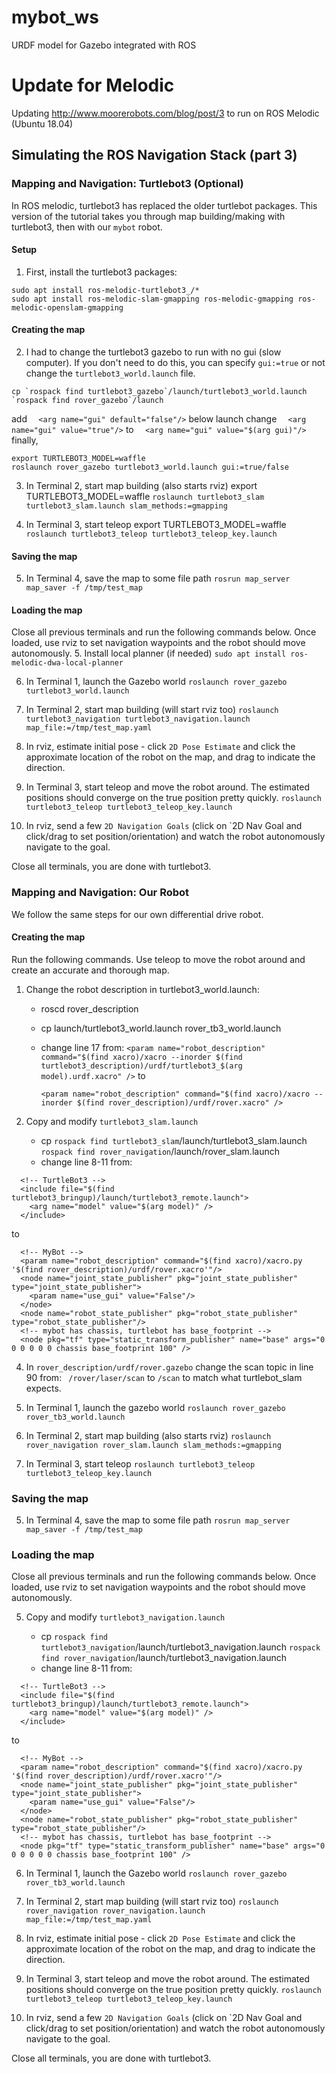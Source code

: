# mybot_ws
URDF model for Gazebo integrated with ROS

# Update for Melodic
Updating http://www.moorerobots.com/blog/post/3 to run on ROS Melodic (Ubuntu 18.04)

## Simulating the ROS Navigation Stack (part 3)

### Mapping and Navigation: Turtlebot3 (Optional)
In ROS melodic, turtlebot3 has replaced the older turtlebot packages.  This
version of the tutorial takes you through map building/making with turtlebot3,
then with our `mybot` robot.

#### Setup
1. First, install the turtlebot3 packages:
```
sudo apt install ros-melodic-turtlebot3_/*
sudo apt install ros-melodic-slam-gmapping ros-melodic-gmapping ros-melodic-openslam-gmapping
```

#### Creating the map
2. I had to change the turtlebot3 gazebo to run with no gui (slow computer).  If you don't need to do this, you can specify `gui:=true` or not change the `turtlebot3_world.launch` file.
```
cp `rospack find turtlebot3_gazebo`/launch/turtlebot3_world.launch `rospack find rover_gazebo`/launch
```
add
`  <arg name="gui" default="false"/>` below launch
change
`  <arg name="gui" value="true"/>`
to
`  <arg name="gui" value="$(arg gui)"/>`
finally,
```
export TURTLEBOT3_MODEL=waffle
roslaunch rover_gazebo turtlebot3_world.launch gui:=true/false
```

3. In Terminal 2, start map building (also starts rviz)
export TURTLEBOT3_MODEL=waffle
`roslaunch turtlebot3_slam turtlebot3_slam.launch slam_methods:=gmapping`

4. In Terminal 3, start teleop
export TURTLEBOT3_MODEL=waffle
`roslaunch turtlebot3_teleop turtlebot3_teleop_key.launch`

#### Saving the map
5. In Terminal 4, save the map to some file path
`rosrun map_server map_saver -f /tmp/test_map`


#### Loading the map
Close all previous terminals and run the following commands below.  Once loaded, use rviz to set navigation waypoints and the robot should move autonomously.
5. Install local planner (if needed)
`sudo apt install ros-melodic-dwa-local-planner`

6. In Terminal 1, launch the Gazebo world
`roslaunch rover_gazebo turtlebot3_world.launch`

7. In Terminal 2, start map building (will start rviz too)
`roslaunch turtlebot3_navigation turtlebot3_navigation.launch map_file:=/tmp/test_map.yaml`

8. In rviz, estimate initial pose - click `2D Pose Estimate` and click the approximate location of the robot on the map, and drag to indicate the direction.

9. In Terminal 3, start teleop and move the robot around.  The estimated positions should converge on the true position pretty quickly.
`roslaunch turtlebot3_teleop turtlebot3_teleop_key.launch`

10. In rviz, send a few `2D Navigation Goals` (click on `2D Nav Goal and click/drag to set position/orientation) and watch the robot autonomously navigate to the goal.

Close all terminals, you are done with turtlebot3.

### Mapping and Navigation: Our Robot
We follow the same steps for our own differential drive robot.

#### Creating the map
Run the following commands.  Use teleop to move the robot around and create an accurate and thorough map.

1. Change the robot description in turtlebot3_world.launch:
    * roscd rover_description
    * cp launch/turtlebot3_world.launch rover_tb3_world.launch
    * change line 17 from:
      ` <param name="robot_description" command="$(find xacro)/xacro --inorder $(find turtlebot3_description)/urdf/turtlebot3_$(arg model).urdf.xacro" /> `
to

      ` <param name="robot_description" command="$(find xacro)/xacro --inorder $(find rover_description)/urdf/rover.xacro" /> `


2. Copy and modify `turtlebot3_slam.launch`
    * cp `rospack find turtlebot3_slam`/launch/turtlebot3_slam.launch `rospack find rover_navigation`/launch/rover_slam.launch
    * change line 8-11 from:
```
  <!-- TurtleBot3 -->
  <include file="$(find turtlebot3_bringup)/launch/turtlebot3_remote.launch">
    <arg name="model" value="$(arg model)" />
  </include>
```
to
```
  <!-- MyBot -->
  <param name="robot_description" command="$(find xacro)/xacro.py '$(find rover_description)/urdf/rover.xacro'"/>
  <node name="joint_state_publisher" pkg="joint_state_publisher" type="joint_state_publisher">
    <param name="use_gui" value="False"/>
  </node>
  <node name="robot_state_publisher" pkg="robot_state_publisher" type="robot_state_publisher"/>
  <!-- mybot has chassis, turtlebot has base_footprint -->
  <node pkg="tf" type="static_transform_publisher" name="base" args="0 0 0 0 0 0 chassis base_footprint 100" />
```

4. In `rover_description/urdf/rover.gazebo` change the scan topic in line 90 from:
   ` /rover/laser/scan` to `/scan`
 to match what turtlebot_slam expects.

2. In Terminal 1, launch the gazebo world
`roslaunch rover_gazebo rover_tb3_world.launch`

3. In Terminal 2, start map building (also starts rviz)
`roslaunch rover_navigation rover_slam.launch slam_methods:=gmapping`

4. In Terminal 3, start teleop
`roslaunch turtlebot3_teleop turtlebot3_teleop_key.launch`

### Saving the map
5. In Terminal 4, save the map to some file path
`rosrun map_server map_saver -f /tmp/test_map`

### Loading the map
Close all previous terminals and run the following commands below.  Once loaded, use rviz to set navigation waypoints and the robot should move autonomously.

5. Copy and modify `turtlebot3_navigation.launch`

    * cp `rospack find turtlebot3_navigation`/launch/turtlebot3_navigation.launch `rospack find rover_navigation`/launch/turtlebot3_navigation.launch
    * change line 8-11 from:
```
  <!-- TurtleBot3 -->
  <include file="$(find turtlebot3_bringup)/launch/turtlebot3_remote.launch">
    <arg name="model" value="$(arg model)" />
  </include>
```
to
```
  <!-- MyBot -->
  <param name="robot_description" command="$(find xacro)/xacro.py '$(find rover_description)/urdf/rover.xacro'"/>
  <node name="joint_state_publisher" pkg="joint_state_publisher" type="joint_state_publisher">
    <param name="use_gui" value="False"/>
  </node>
  <node name="robot_state_publisher" pkg="robot_state_publisher" type="robot_state_publisher"/>
  <!-- mybot has chassis, turtlebot has base_footprint -->
  <node pkg="tf" type="static_transform_publisher" name="base" args="0 0 0 0 0 0 chassis base_footprint 100" />
```

6. In Terminal 1, launch the Gazebo world
`roslaunch rover_gazebo rover_tb3_world.launch`

7. In Terminal 2, start map building (will start rviz too)
`roslaunch rover_navigation rover_navigation.launch map_file:=/tmp/test_map.yaml`

8. In rviz, estimate initial pose - click `2D Pose Estimate` and click the approximate location of the robot on the map, and drag to indicate the direction.

9. In Terminal 3, start teleop and move the robot around.  The estimated positions should converge on the true position pretty quickly.
`roslaunch turtlebot3_teleop turtlebot3_teleop_key.launch`

10. In rviz, send a few `2D Navigation Goals` (click on `2D Nav Goal and click/drag to set position/orientation) and watch the robot autonomously navigate to the goal.

Close all terminals, you are done with turtlebot3.

